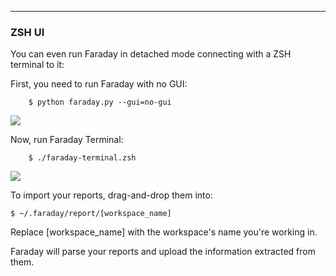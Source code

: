 ***
### ZSH UI

You can even run Faraday in detached mode connecting with a ZSH terminal to it:

First, you need to run Faraday with no GUI:

``` 
    $ python faraday.py --gui=no-gui
```

![](https://raw.github.com/wiki/infobyte/faraday/images/no-ui.png)

Now, run Faraday Terminal:

```
    $ ./faraday-terminal.zsh
```

![](https://raw.github.com/wiki/infobyte/faraday/images/no-ui2.png)

To import your reports, drag-and-drop them into:

    $ ~/.faraday/report/[workspace_name]

Replace [workspace_name] with the workspace's name you're working in.

Faraday will parse your reports and upload the information extracted from them.